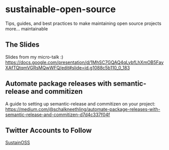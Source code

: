 # sustainable-open-source
Tips, guides, and best practices to make maintaining open source projects more... maintainable

## The Slides

Slides from my micro-talk :)
https://docs.google.com/presentation/d/1MhSC7GQAQ4qLvbfLhXmOB5FayXAfTQtqmVGRsMQwWFQ/edit#slide=id.g1088c5b110_0_183

## Automate package releases with semantic-release and commitizen

A guide to setting up semantic-release and commitizen on your project:
https://medium.com/@schalkneethling/automate-package-releases-with-semantic-release-and-commitizen-d7d4c337f04f

## Twitter Accounts to Follow

[SustainOSS](https://twitter.com/SustainOSS/)
